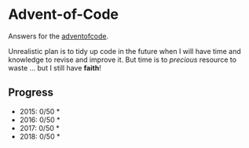# Advent-of-Code

Answers for the [adventofcode](https://adventofcode.com).

Unrealistic plan is to tidy up code in the future when I will have time and knowledge to revise and improve it.
But time is to *precious* resource to waste ... but I still have **faith**!

## Progress

* 2015: 0/50 \*
* 2016: 0/50 \* 
* 2017: 0/50 \* 
* 2018: 0/50 \* 
